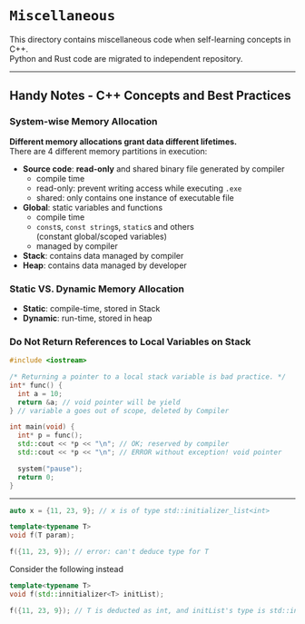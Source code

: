 # `Miscellaneous`
This directory contains miscellaneous code when self-learning concepts in C++.  
Python and Rust code are migrated to independent repository.

---

## Handy Notes - C++ Concepts and Best Practices

### System-wise Memory Allocation
**Different memory allocations grant data different lifetimes.**  
There are 4 different memory partitions in execution:
* **Source code**: **read-only** and shared binary file generated by compiler
  * compile time
  * read-only: prevent writing access while executing `.exe`
  * shared: only contains one instance of executable file
* **Global**: static variables and functions
  * compile time
  * `const`s, `const string`s, `static`s and others  
    (constant global/scoped variables)
  * managed by compiler
* **Stack**: contains data managed by compiler
* **Heap**: contains data managed by developer

### Static VS. Dynamic Memory Allocation
* **Static**: compile-time, stored in Stack
* **Dynamic**: run-time, stored in heap

### Do **Not** Return References to Local Variables on Stack

```C++
#include <iostream>

/* Returning a pointer to a local stack variable is bad practice. */
int* func() {
  int a = 10;
  return &a; // void pointer will be yield
} // variable a goes out of scope, deleted by Compiler

int main(void) {
  int* p = func();
  std::cout << *p << "\n"; // OK; reserved by compiler
  std::cout << *p << "\n"; // ERROR without exception! void pointer

  system("pause");
  return 0;
}
```

---

```cpp
auto x = {11, 23, 9}; // x is of type std::initializer_list<int>

template<typename T>
void f(T param);

f({11, 23, 9}); // error: can't deduce type for T
```
Consider the following instead
```cpp
template<typename T>
void f(std::innitializer<T> initList);

f({11, 23, 9}); // T is deducted as int, and initList's type is std::initializer_list<int>
```
